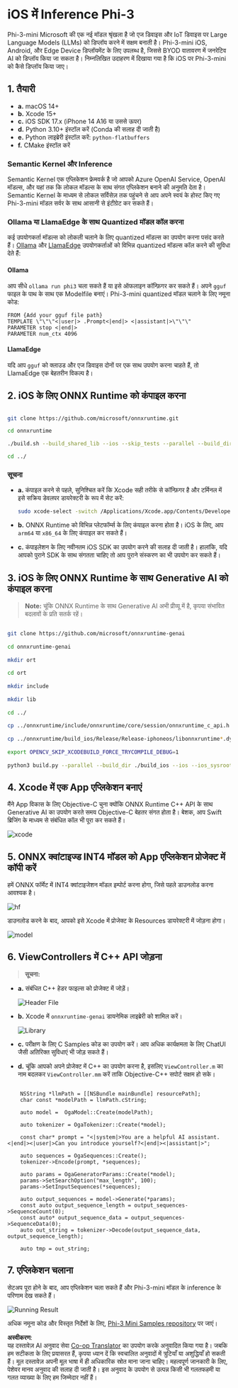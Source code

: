 <!--
CO_OP_TRANSLATOR_METADATA:
{
  "original_hash": "82af197df38d25346a98f1f0e84d1698",
  "translation_date": "2025-07-16T20:19:36+00:00",
  "source_file": "md/01.Introduction/03/iOS_Inference.md",
  "language_code": "hi"
}
-->
# **iOS में Inference Phi-3**

Phi-3-mini Microsoft की एक नई मॉडल श्रृंखला है जो एज डिवाइस और IoT डिवाइस पर Large Language Models (LLMs) को डिप्लॉय करने में सक्षम बनाती है। Phi-3-mini iOS, Android, और Edge Device डिप्लॉयमेंट के लिए उपलब्ध है, जिससे BYOD वातावरण में जनरेटिव AI को डिप्लॉय किया जा सकता है। निम्नलिखित उदाहरण में दिखाया गया है कि iOS पर Phi-3-mini को कैसे डिप्लॉय किया जाए।

## **1. तैयारी**

- **a.** macOS 14+
- **b.** Xcode 15+
- **c.** iOS SDK 17.x (iPhone 14 A16 या उससे ऊपर)
- **d.** Python 3.10+ इंस्टॉल करें (Conda की सलाह दी जाती है)
- **e.** Python लाइब्रेरी इंस्टॉल करें: `python-flatbuffers`
- **f.** CMake इंस्टॉल करें

### Semantic Kernel और Inference

Semantic Kernel एक एप्लिकेशन फ्रेमवर्क है जो आपको Azure OpenAI Service, OpenAI मॉडल्स, और यहां तक कि लोकल मॉडल्स के साथ संगत एप्लिकेशन बनाने की अनुमति देता है। Semantic Kernel के माध्यम से लोकल सर्विसेज़ तक पहुंचने से आप अपने स्वयं के होस्ट किए गए Phi-3-mini मॉडल सर्वर के साथ आसानी से इंटीग्रेट कर सकते हैं।

### Ollama या LlamaEdge के साथ Quantized मॉडल कॉल करना

कई उपयोगकर्ता मॉडल्स को लोकली चलाने के लिए quantized मॉडल्स का उपयोग करना पसंद करते हैं। [Ollama](https://ollama.com) और [LlamaEdge](https://llamaedge.com) उपयोगकर्ताओं को विभिन्न quantized मॉडल्स कॉल करने की सुविधा देते हैं:

#### **Ollama**

आप सीधे `ollama run phi3` चला सकते हैं या इसे ऑफलाइन कॉन्फ़िगर कर सकते हैं। अपने `gguf` फाइल के पाथ के साथ एक Modelfile बनाएं। Phi-3-mini quantized मॉडल चलाने के लिए नमूना कोड:

```gguf
FROM {Add your gguf file path}
TEMPLATE \"\"\"<|user|> .Prompt<|end|> <|assistant|>\"\"\"
PARAMETER stop <|end|>
PARAMETER num_ctx 4096
```

#### **LlamaEdge**

यदि आप `gguf` को क्लाउड और एज डिवाइस दोनों पर एक साथ उपयोग करना चाहते हैं, तो LlamaEdge एक बेहतरीन विकल्प है।

## **2. iOS के लिए ONNX Runtime को कंपाइल करना**

```bash

git clone https://github.com/microsoft/onnxruntime.git

cd onnxruntime

./build.sh --build_shared_lib --ios --skip_tests --parallel --build_dir ./build_ios --ios --apple_sysroot iphoneos --osx_arch arm64 --apple_deploy_target 17.5 --cmake_generator Xcode --config Release

cd ../

```

### **सूचना**

- **a.** कंपाइल करने से पहले, सुनिश्चित करें कि Xcode सही तरीके से कॉन्फ़िगर है और टर्मिनल में इसे सक्रिय डेवलपर डायरेक्टरी के रूप में सेट करें:

    ```bash
    sudo xcode-select -switch /Applications/Xcode.app/Contents/Developer
    ```

- **b.** ONNX Runtime को विभिन्न प्लेटफॉर्म्स के लिए कंपाइल करना होता है। iOS के लिए, आप `arm64` या `x86_64` के लिए कंपाइल कर सकते हैं।

- **c.** कंपाइलेशन के लिए नवीनतम iOS SDK का उपयोग करने की सलाह दी जाती है। हालांकि, यदि आपको पुराने SDK के साथ संगतता चाहिए तो आप पुराने संस्करण का भी उपयोग कर सकते हैं।

## **3. iOS के लिए ONNX Runtime के साथ Generative AI को कंपाइल करना**

> **Note:** चूंकि ONNX Runtime के साथ Generative AI अभी प्रीव्यू में है, कृपया संभावित बदलावों के प्रति सतर्क रहें।

```bash

git clone https://github.com/microsoft/onnxruntime-genai
 
cd onnxruntime-genai
 
mkdir ort
 
cd ort
 
mkdir include
 
mkdir lib
 
cd ../
 
cp ../onnxruntime/include/onnxruntime/core/session/onnxruntime_c_api.h ort/include
 
cp ../onnxruntime/build_ios/Release/Release-iphoneos/libonnxruntime*.dylib* ort/lib
 
export OPENCV_SKIP_XCODEBUILD_FORCE_TRYCOMPILE_DEBUG=1
 
python3 build.py --parallel --build_dir ./build_ios --ios --ios_sysroot iphoneos --ios_arch arm64 --ios_deployment_target 17.5 --cmake_generator Xcode --cmake_extra_defines CMAKE_XCODE_ATTRIBUTE_CODE_SIGNING_ALLOWED=NO

```

## **4. Xcode में एक App एप्लिकेशन बनाएं**

मैंने App विकास के लिए Objective-C चुना क्योंकि ONNX Runtime C++ API के साथ Generative AI का उपयोग करते समय Objective-C बेहतर संगत होता है। बेशक, आप Swift ब्रिजिंग के माध्यम से संबंधित कॉल भी पूरा कर सकते हैं।

![xcode](../../../../../translated_images/xcode.8147789e6c25e3e289e6aa56c168089a2c277e3cd6af353fae6c2f4a56eba836.hi.png)

## **5. ONNX क्वांटाइज्ड INT4 मॉडल को App एप्लिकेशन प्रोजेक्ट में कॉपी करें**

हमें ONNX फॉर्मेट में INT4 क्वांटाइजेशन मॉडल इम्पोर्ट करना होगा, जिसे पहले डाउनलोड करना आवश्यक है।

![hf](../../../../../translated_images/hf.6b8504fd88ee48dd512d76e0665cb76bd68c8e53d0b21b2a9e6f269f5b961173.hi.png)

डाउनलोड करने के बाद, आपको इसे Xcode में प्रोजेक्ट के Resources डायरेक्टरी में जोड़ना होगा।

![model](../../../../../translated_images/model.3b879b14e0be877d12282beb83c953a82b62d4bc6b207a78937223f4798d0f4a.hi.png)

## **6. ViewControllers में C++ API जोड़ना**

> **सूचना:**

- **a.** संबंधित C++ हेडर फाइल्स को प्रोजेक्ट में जोड़ें।

  ![Header File](../../../../../translated_images/head.64cad021ce70a333ff5d59d4a1b4fb0f3dd2ca457413646191a18346067b2cc9.hi.png)

- **b.** Xcode में `onnxruntime-genai` डायनेमिक लाइब्रेरी को शामिल करें।

  ![Library](../../../../../translated_images/lib.a4209b9f21ddf3445ba6ac69797d49e6586d68a57cea9f8bc9fc34ec3ee979ec.hi.png)

- **c.** परीक्षण के लिए C Samples कोड का उपयोग करें। आप अधिक कार्यक्षमता के लिए ChatUI जैसी अतिरिक्त सुविधाएं भी जोड़ सकते हैं।

- **d.** चूंकि आपको अपने प्रोजेक्ट में C++ का उपयोग करना है, इसलिए `ViewController.m` का नाम बदलकर `ViewController.mm` करें ताकि Objective-C++ सपोर्ट सक्षम हो सके।

```objc

    NSString *llmPath = [[NSBundle mainBundle] resourcePath];
    char const *modelPath = llmPath.cString;

    auto model =  OgaModel::Create(modelPath);

    auto tokenizer = OgaTokenizer::Create(*model);

    const char* prompt = "<|system|>You are a helpful AI assistant.<|end|><|user|>Can you introduce yourself?<|end|><|assistant|>";

    auto sequences = OgaSequences::Create();
    tokenizer->Encode(prompt, *sequences);

    auto params = OgaGeneratorParams::Create(*model);
    params->SetSearchOption("max_length", 100);
    params->SetInputSequences(*sequences);

    auto output_sequences = model->Generate(*params);
    const auto output_sequence_length = output_sequences->SequenceCount(0);
    const auto* output_sequence_data = output_sequences->SequenceData(0);
    auto out_string = tokenizer->Decode(output_sequence_data, output_sequence_length);
    
    auto tmp = out_string;

```

## **7. एप्लिकेशन चलाना**

सेटअप पूरा होने के बाद, आप एप्लिकेशन चला सकते हैं और Phi-3-mini मॉडल के inference के परिणाम देख सकते हैं।

![Running Result](../../../../../translated_images/result.326a947a6a2b9c5115a3e462b9c1b5412260f847478496c0fc7535b985c3f55a.hi.jpg)

अधिक नमूना कोड और विस्तृत निर्देशों के लिए, [Phi-3 Mini Samples repository](https://github.com/Azure-Samples/Phi-3MiniSamples/tree/main/ios) पर जाएं।

**अस्वीकरण**:  
यह दस्तावेज़ AI अनुवाद सेवा [Co-op Translator](https://github.com/Azure/co-op-translator) का उपयोग करके अनुवादित किया गया है। जबकि हम सटीकता के लिए प्रयासरत हैं, कृपया ध्यान दें कि स्वचालित अनुवादों में त्रुटियाँ या अशुद्धियाँ हो सकती हैं। मूल दस्तावेज़ अपनी मूल भाषा में ही अधिकारिक स्रोत माना जाना चाहिए। महत्वपूर्ण जानकारी के लिए, पेशेवर मानव अनुवाद की सलाह दी जाती है। इस अनुवाद के उपयोग से उत्पन्न किसी भी गलतफहमी या गलत व्याख्या के लिए हम जिम्मेदार नहीं हैं।